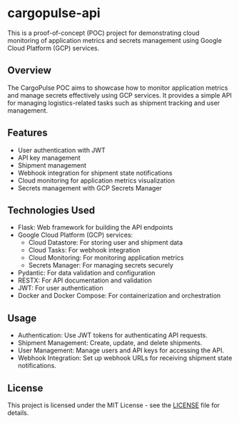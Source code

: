 # cargopulse-api

This is a proof-of-concept (POC) project for demonstrating cloud monitoring of application metrics and secrets management using Google Cloud Platform (GCP) services.

## Overview

The CargoPulse POC aims to showcase how to monitor application metrics and manage secrets effectively using GCP services. It provides a simple API for managing logistics-related tasks such as shipment tracking and user management.

## Features

- User authentication with JWT
- API key management
- Shipment management
- Webhook integration for shipment state notifications
- Cloud monitoring for application metrics visualization
- Secrets management with GCP Secrets Manager

## Technologies Used

- Flask: Web framework for building the API endpoints
- Google Cloud Platform (GCP) services:
  - Cloud Datastore: For storing user and shipment data
  - Cloud Tasks: For webhook integration
  - Cloud Monitoring: For monitoring application metrics
  - Secrets Manager: For managing secrets securely
- Pydantic: For data validation and configuration
- RESTX: For API documentation and validation
- JWT: For user authentication
- Docker and Docker Compose: For containerization and orchestration

## Usage

- Authentication: Use JWT tokens for authenticating API requests.
- Shipment Management: Create, update, and delete shipments.
- User Management: Manage users and API keys for accessing the API.
- Webhook Integration: Set up webhook URLs for receiving shipment state notifications.

## License

This project is licensed under the MIT License - see the [LICENSE](LICENSE) file for details.
